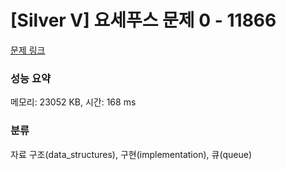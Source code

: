 # [Silver V] 요세푸스 문제 0 - 11866 

[문제 링크](https://www.acmicpc.net/problem/11866) 

### 성능 요약

메모리: 23052 KB, 시간: 168 ms

### 분류

자료 구조(data_structures), 구현(implementation), 큐(queue)

